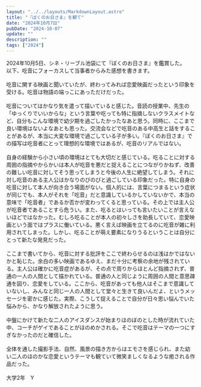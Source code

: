 ```yaml
---
layout: "../../layouts/MarkdownLayout.astro"
title: "『ぼくのお日さま』を観て"
date: "2024年10月7日"
pubDate: "2024-10-07"
update: ""
description: ""
tags: ["2024"]
---
```


2024年10月5日、シネ・リーブル池袋にて『ぼくのお日さま』を鑑賞した。
<br>
以下、吃音にフォーカスして当事者からみた感想を書きます。
<br>
<br>
吃音に関する映画と聞いていたが、終わってみれば恋愛映画だったという印象を受ける。吃音は物語の端っこにあっただけだった。
<br>
<br>
吃音についてはかなり気を遣って描いていると感じた。音読の授業中、先生の「ゆっくりでいいからな」という言葉や吃っても特に指摘しないクラスメイトなど、自分もこんな環境で幼少期を過ごしたかったなあと思う。同時に、ここまで良い環境はないよなあとも思った。交流会などで吃音のある中高生と話をすることがあるが、本当に大変な環境で過ごしている子が多い。『ぼくのお日さま』での描写は吃音者にとって理想的な環境ではあるが、吃音のリアルではない。
<br>
<br>
自身の経験から小さい頃の環境はとても大切だと感じている。吃ることに対する周囲の指摘やからかいは本人が吃音を悪だと捉えることにつながりかねず、改善の難しい吃音に対してそう思ってしまうと今後の人生に絶望してしまう。それに対し吃音のある主人公はかなりのびのびと過ごしている印象だった。特に自身の吃音に対して本人が向き合う場面がない。個人的には、言葉につまるという症状が同じでも、本人がそれを「吃音」だと意識しているかしていないかで、本当の意味で「吃音者」であるか否かが変わってくると思っている。その上では主人公が吃音者であることすら危うい。また、吃るとはいっても言いたいことが言えないほどではなかった。むしろ吃ることが本人の初々しさを助長していて、恋愛映画という面ではプラスに働いている。悪く言えば映画を立てるのに吃音が雑に利用されてしまった。しかし、吃ることが萌え要素になりうるということは自分にとって新たな発見だった。
<br>
<br>
ここまで書いてから、吃音に対する批評をここで終わらせるのは浅はかではないかと恥じた。余白の多い映画であるゆえ、まだ十分に考察の余地が残されている。主人公は確かに吃音症があるが、その点で周りからほとんど指摘されず、普通の一人の人間として描かれている。普通の人と同じように周囲の人間と意思疎通を図り、恋愛をしている。ここから、吃音があっても他人はそこまで意識していないし、みんなと同じ一人の人間として堂々と生きて良いんだよ、というメッセージを密かに感じた。実際、こうして捉えることで自分が日々思い悩んでいた悩みから、かなり解放されたように思う。
<br>
<br>
中盤にかけて新たな二人のアイスダンスが始まりほのぼのとした時が流れていた中、コーチがゲイであることがほのめかされる。そこで吃音はテーマの一つにすぎなかったのだと確信した。
<br>
<br>
全体を通した撮影手法、自然、風景の描き方からはエモさを感じられ、また幼い二人のほのかな恋愛というテーマも観ていて微笑ましくなるような癒される作品だった。
<br>
<br>
大学2年&emsp;Y